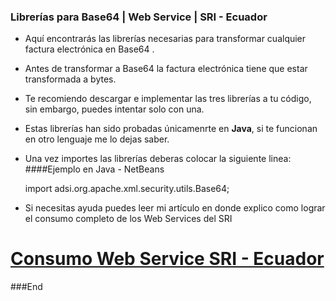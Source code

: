 ### Librerías para Base64 | Web Service | SRI - Ecuador

- Aquí encontrarás las librerías necesarias para transformar cualquier factura electrónica en Base64 .
- Antes de transformar a Base64 la factura electrónica tiene que estar transformada a bytes.
- Te recomiendo descargar e implementar las tres librerías a tu código, sin embargo, puedes intentar solo con una.
- Estas librerías han sido probadas únicamenrte en **Java**, si te funcionan en otro lenguaje me lo dejas saber.
- Una vez importes las librerías deberas colocar la siguiente linea:
####Ejemplo en Java - NetBeans


    import adsi.org.apache.xml.security.utils.Base64;
    
- Si necesitas ayuda puedes leer mi artículo en donde explico como lograr el consumo completo de los Web Services del SRI 
# [Consumo Web Service SRI - Ecuador](https://www.tellocristian.com/2021/01/consumo-web-service-sri-ecuador.html "Consumo Web Service SRI - Ecuador")

###End

